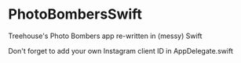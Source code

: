 PhotoBombersSwift
=================

Treehouse's Photo Bombers app re-written in (messy) Swift

Don't forget to add your own Instagram client ID in AppDelegate.swift